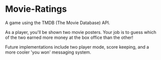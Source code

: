 # Movie-Ratings

A game using the TMDB (The Movie Database) API.

As a player, you'll be shown two movie posters.
Your job is to guess which of the two earned more money at the box office than the other!

Future implementations include two player mode, score keeping, and a more cooler 'you won' messaging system. 
